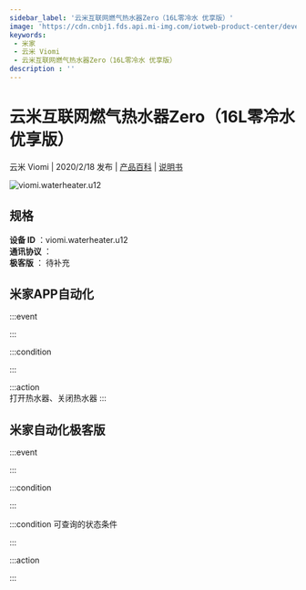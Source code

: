 ```yaml
---
sidebar_label: '云米互联网燃气热水器Zero（16L零冷水 优享版）'
image: 'https://cdn.cnbj1.fds.api.mi-img.com/iotweb-product-center/developer_15731182592106k4f7AvG.png?GalaxyAccessKeyId=AKVGLQWBOVIRQ3XLEW&amp;amp;Expires=9223372036854775807&amp;amp;Signature=bhAd9L7sIZNwEGsxbPM/W8TAZXE='
keywords: 
 - 米家
 - 云米 Viomi
 - 云米互联网燃气热水器Zero（16L零冷水 优享版）
description : ''
---
```

# 云米互联网燃气热水器Zero（16L零冷水 优享版）

云米 Viomi | 2020/2/18 发布 | [产品百科](https://home.mi.com/webapp/content/baike/product/index.html?model=viomi.waterheater.u12/) | [说明书](https://home.mi.com/views/introduction.html?model=viomi.waterheater.u12&region=cn)

![viomi.waterheater.u12](https://cdn.cnbj1.fds.api.mi-img.com/iotweb-product-center/developer_15731182592106k4f7AvG.png?GalaxyAccessKeyId=AKVGLQWBOVIRQ3XLEW&amp;amp;Expires=9223372036854775807&amp;amp;Signature=bhAd9L7sIZNwEGsxbPM/W8TAZXE=)

## 规格  
> 
**设备 ID** ：viomi.waterheater.u12  
**通讯协议** ：  
**极客版**  ： 待补充 


## 米家APP自动化  

:::event  

:::

:::condition  

:::

:::action   
打开热水器、关闭热水器
:::

## 米家自动化极客版  

:::event  

:::

:::condition  

:::

:::condition 可查询的状态条件  

:::

:::action  

:::

        
